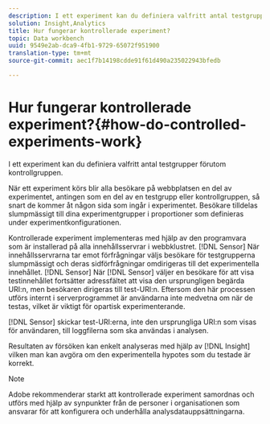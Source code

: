 ```yaml
---
description: I ett experiment kan du definiera valfritt antal testgrupper förutom kontrollgruppen.
solution: Insight,Analytics
title: Hur fungerar kontrollerade experiment?
topic: Data workbench
uuid: 9549e2ab-dca9-4fb1-9729-65072f951900
translation-type: tm+mt
source-git-commit: aec1f7b14198cdde91f61d490a235022943bfedb

---
```



# Hur fungerar kontrollerade experiment?{#how-do-controlled-experiments-work}

I ett experiment kan du definiera valfritt antal testgrupper förutom kontrollgruppen.

När ett experiment körs blir alla besökare på webbplatsen en del av experimentet, antingen som en del av en testgrupp eller kontrollgruppen, så snart de kommer åt någon sida som ingår i experimentet. Besökare tilldelas slumpmässigt till dina experimentgrupper i proportioner som definieras under experimentkonfigurationen.

Kontrollerade experiment implementeras med hjälp av den programvara som är installerad på alla innehållsservrar i webbklustret. [!DNL Sensor] När innehållsservrarna tar emot förfrågningar väljs besökare för testgrupperna slumpmässigt och deras sidförfrågningar omdirigeras till det experimentella innehållet. [!DNL Sensor] När [!DNL Sensor] väljer en besökare för att visa testinnehållet fortsätter adressfältet att visa den ursprungligen begärda URI:n, men besökaren dirigeras till test-URI:n. Eftersom den här processen utförs internt i serverprogrammet är användarna inte medvetna om när de testas, vilket är viktigt för opartisk experimenterande.

[!DNL Sensor] skickar test-URI:erna, inte den ursprungliga URI:n som visas för användaren, till loggfilerna som ska användas i analysen.

Resultaten av försöken kan enkelt analyseras med hjälp av [!DNL Insight] vilken man kan avgöra om den experimentella hypotes som du testade är korrekt.

>[!NOTE]
>
>Adobe rekommenderar starkt att kontrollerade experiment samordnas och utförs med hjälp av synpunkter från de personer i organisationen som ansvarar för att konfigurera och underhålla analysdatauppsättningarna.

